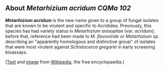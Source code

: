 About *Metarhizium acridum CQMa 102* 
------------------------------------



***Metarhizium acridum*** is the new name given to a group of fungal
isolates that are known to be virulent and specific to Acrididea.
Previously, this species has had variety status in *Metarhizium
anisopliae* (var. *acridum*); before that, reference had been made to
*M. flavoviride* or *Metarhizium sp.* describing an \"apparently
homologous and distinctive group\" of isolates that were most virulent
against *Schistocerca gregaria* in early screening bioassays.

([Text](http://en.wikipedia.org/wiki/Metarhizium_acridum) and
[image](https://commons.wikimedia.org/wiki/File:Metarhizium_acridum_infecting_locust_(PLoS).jpg)
from [Wikipedia](http://en.wikipedia.org/), the free encyclopaedia.)
